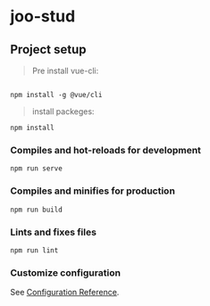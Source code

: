 # joo-stud

## Project setup
> Pre install vue-cli:
```

npm install -g @vue/cli

```
> install packeges:
```
npm install
```

### Compiles and hot-reloads for development
```
npm run serve
```

### Compiles and minifies for production
```
npm run build
```

### Lints and fixes files
```
npm run lint
```

### Customize configuration
See [Configuration Reference](https://cli.vuejs.org/config/).
